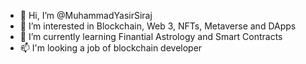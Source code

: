 - 👋 Hi, I’m @MuhammadYasirSiraj
- 👀 I’m interested in Blockchain, Web 3, NFTs, Metaverse and DApps 
- 🌱 I’m currently learning Finantial Astrology and Smart Contracts
- 📫 I'm looking a job of blockchain developer 

<!---
MuhammadYasirSiraj/MuhammadYasirSiraj is a ✨ special ✨ repository because its `README.md` (this file) appears on your GitHub profile.
You can click the Preview link to take a look at your changes.
--->
